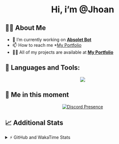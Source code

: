 <h1 align="center">Hi, i’m @Jhoan</h1>

## 🙋‍♂️ About Me

- 🔭 I’m currently working on **[Absolet Bot](https://strider.cloud)**
- 📫 How to reach me *[My Portfolio](https://jhoan.me/contact)
- 👨‍💻 All of my projects are available at **[My Portfolio](https://jhoan.me)**

## 🚀 Languages and Tools:
<p align="center">
  <a href="https://skillicons.dev">
    <img src="https://skillicons.dev/icons?i=js,ts,html,css,bootstrap,nodejs,express,vscode,neovim,vim,atom,cloudflare,git,github,discord,bots,linux,mongodb,nginx,redis,wordpress,heroku&perline=11" />
  </a>
</p>
  
## 👤 Me in this moment
<p align="center">
    <a href="https://discord.com/users/612460795124776960" target="_blank" rel="nofollow">
        <img src="https://lanyard-profile-readme.vercel.app/api/612460795124776960?idleMessage=Probably%20coding%20Absolet..." alt="Discord Presence" align="center">
    </a>
</p>

## 📈 Additional Stats
<details>
    <summary>⚡ GitHub and WakaTime Stats</summary>
    <br/>

<!--START_SECTION:waka-->
![Code Time](http://img.shields.io/badge/Code%20Time-598%20hrs%2015%20mins-blue)

**🐱 My GitHub Data** 

> 🏆 70 Contributions in the Year 2023
 > 
> 📦 170.8 kB Used in GitHub's Storage 
 > 
> 💼 Opted to Hire
 > 
> 📜 4 Public Repositories 
 > 
> 🔑 40 Private Repositories  
 > 
**I'm an Early 🐤** 

```text
🌞 Morning       88 commits       ██░░░░░░░░░░░░░░░░░░░░░░░   10.10 % 
🌆 Daytime      396 commits       ███████████░░░░░░░░░░░░░░   45.46 % 
🌃 Evening      345 commits       ██████████░░░░░░░░░░░░░░░   39.61 % 
🌙 Night         42 commits       █░░░░░░░░░░░░░░░░░░░░░░░░   04.82 % 

```
📅 **I'm Most Productive on Saturday** 

```text
Monday         125 commits       ███░░░░░░░░░░░░░░░░░░░░░░   14.35 % 
Tuesday        157 commits       ████░░░░░░░░░░░░░░░░░░░░░   18.03 % 
Wednesday      147 commits       ████░░░░░░░░░░░░░░░░░░░░░   16.88 % 
Thursday       100 commits       ██░░░░░░░░░░░░░░░░░░░░░░░   11.48 % 
Friday         120 commits       ███░░░░░░░░░░░░░░░░░░░░░░   13.78 % 
Saturday       158 commits       ████░░░░░░░░░░░░░░░░░░░░░   18.14 % 
Sunday          64 commits       █░░░░░░░░░░░░░░░░░░░░░░░░   07.35 % 

```


📊 **This Week I Spent My Time On** 

```text
⌚︎ Time Zone: America/Bogota

💬 Programming Languages: 
EJS                      12 hrs 44 mins      █████████████░░░░░░░░░░░░   51.84 % 
TypeScript               9 hrs 10 mins       █████████░░░░░░░░░░░░░░░░   37.35 % 
YAML                     1 hr 23 mins        █░░░░░░░░░░░░░░░░░░░░░░░░   05.68 % 
JSON                     37 mins             ░░░░░░░░░░░░░░░░░░░░░░░░░   02.54 % 
JavaScript               23 mins             ░░░░░░░░░░░░░░░░░░░░░░░░░   01.61 % 

🔥 Editors: 
VS Code                  24 hrs 34 mins      █████████████████████████   100.00 % 

🐱‍💻 Projects: 
bloom                    24 hrs 8 mins       ████████████████████████░   98.24 % 
s-shop                   8 mins              ░░░░░░░░░░░░░░░░░░░░░░░░░   00.57 % 
ernc                     4 mins              ░░░░░░░░░░░░░░░░░░░░░░░░░   00.28 % 
Absolet                  3 mins              ░░░░░░░░░░░░░░░░░░░░░░░░░   00.27 % 
TacoSpigot-Server        2 mins              ░░░░░░░░░░░░░░░░░░░░░░░░░   00.17 % 

💻 Operating System: 
Linux                    24 hrs 34 mins      █████████████████████████   100.00 % 

```

**I Mostly Code in JavaScript** 

```text
JavaScript               17 repos            ██████████████░░░░░░░░░░░   58.62 % 
TypeScript               6 repos             █████░░░░░░░░░░░░░░░░░░░░   20.69 % 
Java                     3 repos             ██░░░░░░░░░░░░░░░░░░░░░░░   10.34 % 
Shell                    1 repo              ░░░░░░░░░░░░░░░░░░░░░░░░░   03.45 % 
CSS                      1 repo              ░░░░░░░░░░░░░░░░░░░░░░░░░   03.45 % 

```



 Last Updated on 12/02/2023 05:35:43 UTC
<!--END_SECTION:waka-->
</details>
